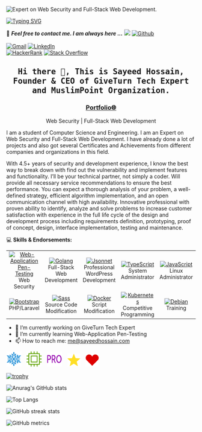 ![Expert on Web Security and Full-Stack Web Development.](https://www.sayeedhossain.com/wp-content/uploads/2022/04/web-application-penetration-testing-service-500x5001-1.jpg)

[![Typing SVG](https://readme-typing-svg.herokuapp.com?size=25&color=D83A7C&center=false&vCenter=false&lines=Web-Application+Pen-Tester;Security+Researcher;Full+Stack+Web+Developer;System+Administrator;Competitive+Programmer)](https://git.io/typing-svg)

📝 ***Feel free to contact me. I am always here ...*** <img src="https://media.giphy.com/media/WUlplcMpOCEmTGBtBW/giphy.gif" width="30">  [![Github](https://img.shields.io/github/followers/sayeedhossain?label=Follow%20Me&style=social)](https://github.com/sayeedhossain)
<br>
<br>
[![Gmail](https://img.shields.io/badge/Gmail-D14836?style=for-the-badge&logo=gmail&logoColor=white)](mailto:me@sayeedhossain.com)
[![LinkedIn](https://img.shields.io/badge/linkedin-%230077B5.svg?style=for-the-badge&logo=linkedin&logoColor=white)](https://www.linkedin.com/in/sayeed7)
<br>
[![HackerRank](https://img.shields.io/badge/-Hackerrank-2EC866?style=for-the-badge&logo=HackerRank&logoColor=white)](https://www.hackerrank.com/sayeed_hossain)
[![Stack Overflow](https://img.shields.io/badge/-Stackoverflow-FE7A16?style=for-the-badge&logo=stack-overflow&logoColor=white)](https://stackoverflow.com/users/10880308/sayeed-hossain)


<h2 align='center'><samp><strong>Hi there 👋, This is Sayeed Hossain, Founder & CEO of GiveTurn Tech Expert and MuslimPoint Organization.</strong></samp></h2>

<h3 align='center'><strong><a href="https://www.sayeedhossain.com/#resume" target="_blank">Portfolio🌐</a></strong></h3>
<p align='center'>Web Security | Full-Stack Web Development</p>

I am a student of Computer Science and Engineering. I am an Expert on Web Security and Full-Stack Web Development. I have already done a lot of projects and also got several Certificates and Achievements from different companies and organizations in this field.

With 4.5+ years of security and  development experience, I know the best way to break down with find out the vulnerability and implement features and functionality.
I’ll be your technical partner, not simply a coder. Will provide all necessary service recommendations to ensure the best performance.
You can expect a thorough analysis of your problem, a well-defined strategy, efficient algorithm implementation, and an open communication channel with high availability.
Innovative professional with proven ability to identify, analyze and solve problems to increase customer satisfaction with experience in the full life cycle of the design and development process including requirements definition, prototyping, proof of concept, design, interface implementation, testing and maintenance.

💻 **Skills & Endorsements:** <br>

<table>
  <tr>
    <td align="center" width="96">
      <a href="#">
        <img src="https://www.sayeedhossain.com/wp-content/uploads/2022/04/hacking-min.png" width="48" height="48" alt="Web-Application Pen-Testing" />
      </a>
      <br>Web Security 
    </td>
    <td align="center" width="96">
      <a href="#">
        <img src="https://www.sayeedhossain.com/wp-content/uploads/2022/04/coding-min.png" width="48" height="48" alt="Golang" />
      </a>
      <br>Full-Stack Web Development
    </td>
    <td align="center" width="96">
      <a href="#">
        <img src="https://www.sayeedhossain.com/wp-content/uploads/2022/04/wordpress-min.png" width="48" height="48" alt="Jsonnet" />
      </a>
      <br>Professional WordPress Development
    </td>
    <td align="center" width="96">
      <a href="#">
        <img src="https://www.sayeedhossain.com/wp-content/uploads/2022/04/administrator-min.png" width="48" height="48" alt="TypeScript" />
      </a>
      <br>System Administrator 
    </td>
    <td align="center" width="96">
      <a href="#">
        <img src="https://www.sayeedhossain.com/wp-content/uploads/2022/04/linux-min.png" width="48" height="48" alt="JavaScript" />
      </a>
      <br>Linux Administrator 
    </td>
    <td align="center" width="96">
      <a href="#" >
        <img src="https://www.sayeedhossain.com/wp-content/uploads/2022/04/file-min.png" width="48" height="48" alt="React" />
      </a>
      <br>Python 
 </tr>
 <tr>
    </td>
    <td align="center" width="96">
      <a href="#">
        <img src="https://www.sayeedhossain.com/wp-content/uploads/2022/04/php-min.png" width="48" height="48" alt="Bootstrap" />
      </a>
      <br>PHP/Laravel 
    </td>
    <td align="center" width="96">
      <a href="#macropower-tech">
        <img src="https://www.sayeedhossain.com/wp-content/uploads/2022/04/data-min.png" width="48" height="48" alt="Sass" />
      </a>
      <br>Source Code Modification 
    </td>
    <td align="center" width="96"> 
      <a href="#" >
        <img src="https://www.sayeedhossain.com/wp-content/uploads/2022/04/script-min.png" width="48" height="48" alt="Docker" />
      </a>
      <br>Script Modification 
    </td>
    <td align="center" width="96">
      <a href="#" >
        <img src="https://www.sayeedhossain.com/wp-content/uploads/2022/04/code-min.png" width="48" height="48" alt="Kubernetes" />
      </a>
      <br>Competitive Programming 
    </td>
    <td align="center"  width="96">
      <a href="#">
        <img src="https://www.sayeedhossain.com/wp-content/uploads/2022/04/analysis-min.png" width="48" height="48" alt="Debian" />
      </a>
      <br>Training 
    </td>
    <td align="center"  width="96">
      <a href="#">
        <img src="https://www.sayeedhossain.com/wp-content/uploads/2022/04/leadership-min.png" width="48" height="48" alt="RHEL" />
      </a>
      <br>Leadership 
    </td>
     <td align="center"  width="96">
      <a href="#">
        <img src="https://www.sayeedhossain.com/wp-content/uploads/2022/04/terminal-min.png" width="48" height="48" alt="RHEL" />
      </a>
      <br>Shell Scripting  
    </td>
  </tr>
</table>

- 🔭 I’m currently working on GiveTurn Tech Expert 
- 🌱 I’m currently learning Web-Application Pen-Testing 
- 📫 How to reach me: me@sayeedhossain.com 

<a href='https://archiveprogram.github.com/'><img src='https://raw.githubusercontent.com/acervenky/animated-github-badges/master/assets/acbadge.gif' width='40' height='40'></a> <a href='https://docs.github.com/en/developers'><img src='https://raw.githubusercontent.com/acervenky/animated-github-badges/master/assets/devbadge.gif' width='40' height='40'></a> <a href='https://github.com/pricing'><img src='https://raw.githubusercontent.com/acervenky/animated-github-badges/master/assets/pro.gif' width='40' height='40'></a> <a href='https://stars.github.com/'><img src='https://raw.githubusercontent.com/acervenky/animated-github-badges/master/assets/starbadge.gif' width='35' height='35'></a> <a href='https://docs.github.com/en/github/supporting-the-open-source-community-with-github-sponsors'><img src='https://raw.githubusercontent.com/acervenky/animated-github-badges/master/assets/sponsorbadge.gif' width='35' height='35'></a>

[![trophy](https://github-profile-trophy.vercel.app/?username=sayeedhossain)](https://github.com/ryo-ma/github-profile-trophy)

![Anurag's GitHub stats](https://github-readme-stats.vercel.app/api?username=sayeedhossain&show_icons=true&theme=radical)

![Top Langs](https://github-readme-stats.vercel.app/api/top-langs/?username=sayeedhossain&layout=compact&theme=radical)

![GitHub streak stats](https://github-readme-streak-stats.herokuapp.com/?user=sayeedhossain&theme=radical)  

![GitHub metrics](https://metrics.lecoq.io/sayeedhossain&theme=radical)  
